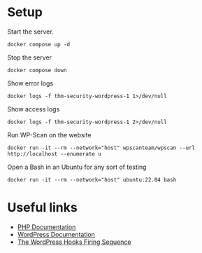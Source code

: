 # Setup

Start the server.

```
docker compose up -d
```

Stop the server

```
docker compose down
```

Show error logs
```
docker logs -f thm-security-wordpress-1 1>/dev/null
```

Show access logs
```
docker logs -f thm-security-wordpress-1 2>/dev/null
```

Run WP-Scan on the website

```
docker run -it --rm --network="host" wpscanteam/wpscan --url http://localhost --enumerate u
```

Open a Bash in an Ubuntu for any sort of testing

```
docker run -it --rm --network="host" ubuntu:22.04 bash
```

# Useful links

- [PHP Documentation](https://www.php.net/manual/de/function.strpos.php)
- [WordPress Documentation](https://developer.wordpress.org/reference/functions/status_header/)
- [The WordPress Hooks Firing Sequence](http://rachievee.com/the-wordpress-hooks-firing-sequence/)
